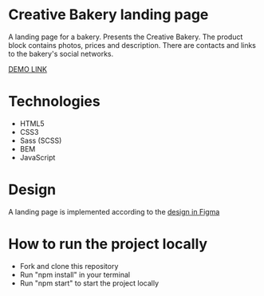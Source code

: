 # Сreative Bakery landing page
  A landing page for a bakery. Presents the Creative Bakery. The product block contains photos, prices and description.
There are contacts and links to the bakery's social networks.

  [DEMO LINK](https://OlhaArama.github.io/creative-bakery/)

# Technologies
  - HTML5
  - CSS3
  - Sass (SCSS)
  - BEM
  - JavaScript

# Design
   A landing page is implemented according to the [design in Figma](https://www.figma.com/file/dY3izAm0Vspsmra4lQWQIP/Bakerlab_FE-students?t=cZnv43txIYhRQ9qo-6)

# How to run the project locally
  - Fork and clone this repository
  - Run "npm install" in your terminal
  - Run "npm start" to start the project locally
